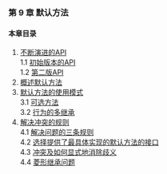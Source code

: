 ### 第 9 章 默认方法 ###
#### 本章目录 ####
1.	[不断演进的API](Course10.java)   
1.1	[初始版本的API](Course11.java)   
1.2	[第二版API](Course12.java)   
2.	[概述默认方法](Course20.java)   
3.	[默认方法的使用模式](Course30.java)   
3.1	[可选方法](Course31.java)   
3.2	[行为的多继承](Course32.java)   
4.	[解决冲突的规则](Course40.java)   
4.1	[解决问题的三条规则](Course41.java)   
4.2	[选择提供了最具体实现的默认方法的接口](Course42.java)   
4.3	[冲突及如何显式地消除歧义](Course43.java)   
4.4	[菱形继承问题](Course44.java)   
